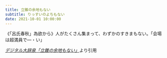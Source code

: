 ```yaml
---
title: 立錐の余地もない
subtitle: りっすいのよちもない
date: 2021-10-01 10:00:00
---
```


《「呂氏春秋」為欲から》人がたくさん集まって、わずかのすきまもない。「会場は超満員で―・い」

<cite>[デジタル大辞泉「立錐の余地もない」](https://dictionary.goo.ne.jp/word/%E7%AB%8B%E9%8C%90%E3%81%AE%E4%BD%99%E5%9C%B0%E3%82%82%E3%81%AA%E3%81%84/)</cite>より引用